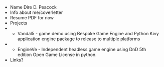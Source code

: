 * Name Dire D. Peacock
* Info about me/coverletter
* Resume PDF for now
* Projects
* * Vandal5 - game demo using Bespoke Game Engine and  Python Kivy application engine package to release to multiple platforms
* * EngineVe - Independent headless game engine using DnD 5th edition Open Game License in python.
* Links?